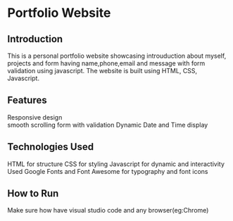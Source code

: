 # Portfolio Website

## Introduction
This is a personal portfolio website showcasing introuduction about myself, projects and form having name,phone,email and message with form validation using javascript. The website is built using HTML, CSS, Javascript.

## Features
Responsive design <br>
smooth scrolling
form with validation
Dynamic Date and Time display

## Technologies Used
HTML for structure
CSS  for styling
Javascript for dynamic and interactivity
Used Google Fonts and Font Awesome for typography and font icons

## How to Run 
Make sure how have visual studio code and any browser(eg:Chrome) 
